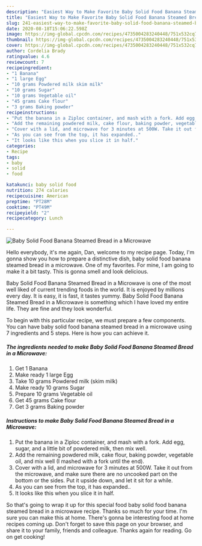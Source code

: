 ```yaml
---
description: "Easiest Way to Make Favorite Baby Solid Food Banana Steamed Bread in a Microwave"
title: "Easiest Way to Make Favorite Baby Solid Food Banana Steamed Bread in a Microwave"
slug: 241-easiest-way-to-make-favorite-baby-solid-food-banana-steamed-bread-in-a-microwave
date: 2020-08-18T15:06:22.598Z
image: https://img-global.cpcdn.com/recipes/4735004283240448/751x532cq70/baby-solid-food-banana-steamed-bread-in-a-microwave-recipe-main-photo.jpg
thumbnail: https://img-global.cpcdn.com/recipes/4735004283240448/751x532cq70/baby-solid-food-banana-steamed-bread-in-a-microwave-recipe-main-photo.jpg
cover: https://img-global.cpcdn.com/recipes/4735004283240448/751x532cq70/baby-solid-food-banana-steamed-bread-in-a-microwave-recipe-main-photo.jpg
author: Cordelia Brady
ratingvalue: 4.6
reviewcount: 7
recipeingredient:
- "1 Banana"
- "1 large Egg"
- "10 grams Powdered milk skim milk"
- "10 grams Sugar"
- "10 grams Vegetable oil"
- "45 grams Cake flour"
- "3 grams Baking powder"
recipeinstructions:
- "Put the banana in a Ziploc container, and mash with a fork. Add egg, sugar, and a little bit of powdered milk, then mix well."
- "Add the remaining powdered milk, cake flour, baking powder, vegetable oil, and mix well (I mashed with a fork until the end)."
- "Cover with a lid, and microwave for 3 minutes at 500W. Take it out from the microwave, and make sure there are no uncooked part on the bottom or the sides. Put it upside down, and let it sit for a while."
- "As you can see from the top, it has expanded.."
- "It looks like this when you slice it in half."
categories:
- Recipe
tags:
- baby
- solid
- food

katakunci: baby solid food 
nutrition: 274 calories
recipecuisine: American
preptime: "PT28M"
cooktime: "PT49M"
recipeyield: "2"
recipecategory: Lunch

---
```



![Baby Solid Food Banana Steamed Bread in a Microwave](https://img-global.cpcdn.com/recipes/4735004283240448/751x532cq70/baby-solid-food-banana-steamed-bread-in-a-microwave-recipe-main-photo.jpg)

Hello everybody, it's me again, Dan, welcome to my recipe page. Today, I'm gonna show you how to prepare a distinctive dish, baby solid food banana steamed bread in a microwave. One of my favorites. For mine, I am going to make it a bit tasty. This is gonna smell and look delicious.

Baby Solid Food Banana Steamed Bread in a Microwave is one of the most well liked of current trending foods in the world. It is enjoyed by millions every day. It is easy, it is fast, it tastes yummy. Baby Solid Food Banana Steamed Bread in a Microwave is something which I have loved my entire life. They are fine and they look wonderful.




To begin with this particular recipe, we must prepare a few components. You can have baby solid food banana steamed bread in a microwave using 7 ingredients and 5 steps. Here is how you can achieve it.

<!--inarticleads1-->

##### The ingredients needed to make Baby Solid Food Banana Steamed Bread in a Microwave:

1. Get 1 Banana
1. Make ready 1 large Egg
1. Take 10 grams Powdered milk (skim milk)
1. Make ready 10 grams Sugar
1. Prepare 10 grams Vegetable oil
1. Get 45 grams Cake flour
1. Get 3 grams Baking powder




<!--inarticleads2-->

##### Instructions to make Baby Solid Food Banana Steamed Bread in a Microwave:

1. Put the banana in a Ziploc container, and mash with a fork. Add egg, sugar, and a little bit of powdered milk, then mix well.
1. Add the remaining powdered milk, cake flour, baking powder, vegetable oil, and mix well (I mashed with a fork until the end).
1. Cover with a lid, and microwave for 3 minutes at 500W. Take it out from the microwave, and make sure there are no uncooked part on the bottom or the sides. Put it upside down, and let it sit for a while.
1. As you can see from the top, it has expanded..
1. It looks like this when you slice it in half.




So that's going to wrap it up for this special food baby solid food banana steamed bread in a microwave recipe. Thanks so much for your time. I'm sure you can make this at home. There's gonna be interesting food at home recipes coming up. Don't forget to save this page on your browser, and share it to your family, friends and colleague. Thanks again for reading. Go on get cooking!
